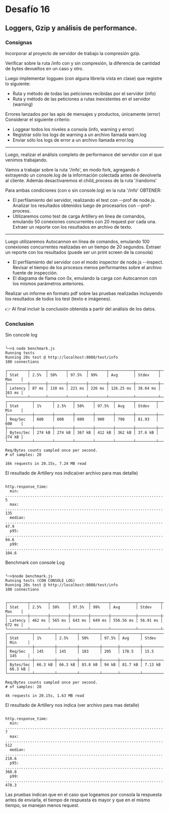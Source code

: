 # Desafío 16

## Loggers, Gzip y análisis de performance.

### Consignas

Incorporar al proyecto de servidor de trabajo la compresión gzip.

Verificar sobre la ruta /info con y sin compresión, la diferencia de cantidad de bytes devueltos en un caso y otro.

Luego implementar loggueo (con alguna librería vista en clase) que registre lo siguiente:

   - Ruta y método de todas las peticiones recibidas por el servidor (info)
   - Ruta y método de las peticiones a rutas inexistentes en el servidor (warning)

Errores lanzados por las apis de mensajes y productos, únicamente (error)
Considerar el siguiente criterio:
  - Loggear todos los niveles a consola (info, warning y error)
  - Registrar sólo los logs de warning a un archivo llamada warn.log
  - Enviar sólo los logs de error a un archivo llamada error.log

----

Luego, realizar el análisis completo de performance del servidor con el que venimos trabajando.

Vamos a trabajar sobre la ruta '/info', en modo fork, agregando ó extrayendo un console.log de la información colectada antes de devolverla al cliente. Además desactivaremos el child_process de la ruta '/randoms'

Para ambas condiciones (con o sin console.log) en la ruta '/info' OBTENER:

  - El perfilamiento del servidor, realizando el test con --prof de node.js. Analizar los resultados obtenidos luego de procesarlos con --prof-process. 
  - Utilizaremos como test de carga Artillery en línea de comandos, emulando 50 conexiones concurrentes con 20 request por cada una. Extraer un reporte con los resultados en archivo de texto.

----

Luego utilizaremos Autocannon en línea de comandos, emulando 100 conexiones concurrentes realizadas en un tiempo de 20 segundos. Extraer un reporte con los resultados (puede ser un print screen de la consola)

  - El perfilamiento del servidor con el modo inspector de node.js --inspect. Revisar el tiempo de los procesos menos performantes sobre el archivo fuente de inspección.
  - El diagrama de flama con 0x, emulando la carga con Autocannon con los mismos parámetros anteriores.
  
Realizar un informe en formato pdf sobre las pruebas realizadas incluyendo los resultados de todos los test (texto e imágenes). 

👉 Al final incluir la conclusión obtenida a partir del análisis de los datos.



### Conclusion

Sin concole log 

```console

╰─>$ node benchmark.js
Running tests
Running 20s test @ http://localhost:8080/test/info
100 connections

┌─────────┬───────┬────────┬────────┬────────┬───────────┬──────────┬────────┐     
│ Stat    │ 2.5%  │ 50%    │ 97.5%  │ 99%    │ Avg       │ Stdev    │ Max    │     
├─────────┼───────┼────────┼────────┼────────┼───────────┼──────────┼────────┤     
│ Latency │ 87 ms │ 110 ms │ 221 ms │ 226 ms │ 126.25 ms │ 38.64 ms │ 263 ms │     
└─────────┴───────┴────────┴────────┴────────┴───────────┴──────────┴────────┘     
┌───────────┬────────┬────────┬────────┬────────┬────────┬─────────┬────────┐      
│ Stat      │ 1%     │ 2.5%   │ 50%    │ 97.5%  │ Avg    │ Stdev   │ Min    │      
├───────────┼────────┼────────┼────────┼────────┼────────┼─────────┼────────┤      
│ Req/Sec   │ 600    │ 600    │ 800    │ 900    │ 790    │ 81.93   │ 600    │      
├───────────┼────────┼────────┼────────┼────────┼────────┼─────────┼────────┤      
│ Bytes/Sec │ 274 kB │ 274 kB │ 367 kB │ 412 kB │ 362 kB │ 37.6 kB │ 274 kB │      
└───────────┴────────┴────────┴────────┴────────┴────────┴─────────┴────────┘      

Req/Bytes counts sampled once per second.
# of samples: 20

16k requests in 20.15s, 7.24 MB read

```

El resultado de Artillery nos indica(ver archivo para mas detalle)


```console

http.response_time:
  min: ......................................................................... 5
  max: ......................................................................... 135
  median: ...................................................................... 47.9
  p95: ......................................................................... 94.6
  p99: ......................................................................... 104.6

```


Benchmark con console Log


```console

╰─>$node benchmark.js
Running tests (CON CONSOLE LOG)
Running 20s test @ http://localhost:8080/test/info
100 connections


┌─────────┬────────┬────────┬────────┬────────┬───────────┬──────────┬────────┐    
│ Stat    │ 2.5%   │ 50%    │ 97.5%  │ 99%    │ Avg       │ Stdev    │ Max    │    
├─────────┼────────┼────────┼────────┼────────┼───────────┼──────────┼────────┤    
│ Latency │ 462 ms │ 565 ms │ 643 ms │ 649 ms │ 556.56 ms │ 56.91 ms │ 672 ms │    
└─────────┴────────┴────────┴────────┴────────┴───────────┴──────────┴────────┘    
┌───────────┬─────────┬─────────┬─────────┬───────┬─────────┬─────────┬─────────┐  
│ Stat      │ 1%      │ 2.5%    │ 50%     │ 97.5% │ Avg     │ Stdev   │ Min     │  
├───────────┼─────────┼─────────┼─────────┼───────┼─────────┼─────────┼─────────┤  
│ Req/Sec   │ 145     │ 145     │ 183     │ 205   │ 178.5   │ 15.5    │ 145     │  
├───────────┼─────────┼─────────┼─────────┼───────┼─────────┼─────────┼─────────┤  
│ Bytes/Sec │ 66.3 kB │ 66.3 kB │ 83.8 kB │ 94 kB │ 81.7 kB │ 7.13 kB │ 66.3 kB │  
└───────────┴─────────┴─────────┴─────────┴───────┴─────────┴─────────┴─────────┘  

Req/Bytes counts sampled once per second.
# of samples: 20

4k requests in 20.15s, 1.63 MB read

```

El resultado de Artillery nos indica (ver archivo para mas detalle)

```console

http.response_time:
  min: ......................................................................... 7
  max: ......................................................................... 512
  median: ...................................................................... 210.6
  p95: ......................................................................... 368.8
  p99: ......................................................................... 478.3

```


Las pruebas indican que en el caso que logeamos por consola la respuesta antes de enviarla, el tiempo de respuesta es mayor y que en el mismo tiempo, se manejan menos request.